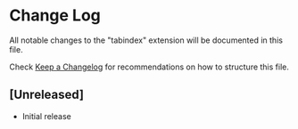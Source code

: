 # Change Log

All notable changes to the "tabindex" extension will be documented in this file.

Check [Keep a Changelog](http://keepachangelog.com/) for recommendations on how to structure this file.

## [Unreleased]

- Initial release